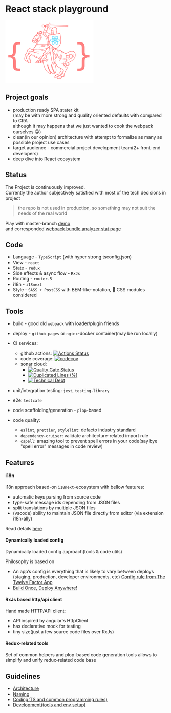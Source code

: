 # React stack playground

<img height="196px" src="src/assets/big-logo.svg">

## Project goals

-   production ready SPA stater kit<br>
    (may be with more strong and quality oriented defaults with compared to CRA<br>
    although it may happens that we just wanted to cook the webpack ourselves 🙃)
-   clean(in our opinion) architecture with attempt to formalize as many as possible project use cases
-   target audience - commercial project development team(2+ front-end developers)
-   deep dive into React ecosystem

## Status

The Project is continuously improved.<br>
Currently the author subjectively satisfied with most of the tech decisions in project<br>

> the repo is not used in production, so something may not suit the needs of the real world

Play with master-branch [demo](https://rodmax.github.io/react-playground/#/)<br>
and corresponded [webpack bundle analyzer stat page](https://rodmax.github.io/react-playground/assets/bundles-report.html)

## Code

-   Language - `TypeScript` (with hyper strong tsconfig.json)
-   View - `react`
-   State - `redux`
-   Side effects & async flow - `RxJs`
-   Routing - `router-5`
-   i18n - `i18next`
-   Style - `SASS + PostCSS` with BEM-like-notation, 🤔 CSS modules considered

## Tools

-   build - good old `webpack` with loader/plugin friends
-   deploy - `github pages` or `nginx`-docker container(may be run locally)
-   CI services:

    -   github actions: [![Actions Status](https://github.com/rodmax/react-playground/workflows/ci/badge.svg)](https://github.com/rodmax/react-playground/actions)
    -   code coverage: [![codecov](https://codecov.io/gh/rodmax/react-playground/branch/master/graph/badge.svg)](https://codecov.io/gh/rodmax/react-playground)
    -   sonar cloud:
        -   [![Quality Gate Status](https://sonarcloud.io/api/project_badges/measure?project=rodmax_react-playground&metric=alert_status)](https://sonarcloud.io/dashboard?id=rodmax_react-playground)
        -   [![Duplicated Lines (%)](https://sonarcloud.io/api/project_badges/measure?project=rodmax_react-playground&metric=duplicated_lines_density)](https://sonarcloud.io/dashboard?id=rodmax_react-playground)
        -   [![Technical Debt](https://sonarcloud.io/api/project_badges/measure?project=rodmax_react-playground&metric=sqale_index)](https://sonarcloud.io/dashboard?id=rodmax_react-playground)

-   unit/integration testing: `jest`, `testing-library`
-   e2e: `testcafe`
-   code scaffolding/generation - `plop`-based
-   code quality:
    -   `eslint`, `prettier`, `stylelint`: defacto industry standard
    -   `dependency-cruiser`: validate architecture-related import rule
    -   `cspell`: amazing tool to prevent spell errors in your code(say bye "spell error" messages in code review)

## Features

#### i18n

i18n approach based-on `i18next`-ecosystem with bellow features:

-   automatic keys parsing from source code
-   type-safe message ids depending from JSON files
-   split translations by multiple JSON files
-   (vscode) ability to maintain JSON file directly from editor (via extension i18n-ally)

Read details [here](./docs/i18n.md)

#### Dynamically loaded config

Dynamically loaded config approach(tools & code utils)

Philosophy is based on

-   An app’s config is everything that is likely to vary between deploys (staging, production, developer environments, etc)
    [Config rule from The Twelve Factor App](https://12factor.net/config)
-   [Build Once, Deploy Anywhere!](https://www.openshift.com/blog/build-once-deploy-anywhere)

#### RxJs based http/api client

Hand made HTTP/API client:

-   API inspired by angular`s HttpClient
-   has declarative mock for testing
-   tiny size(just a few source code files over RxJs)

#### Redux-related tools

Set of common helpers and plop-based code generation tools allows to simplify and unify
redux-related code base

## Guidelines

-   [Architecture](docs/architecture.md)
-   [Naming](docs/naming.md)
-   [Coding(TS and common programming rules)](docs/coding.md)
-   [Development(tools and env setup)](docs/development.md)
